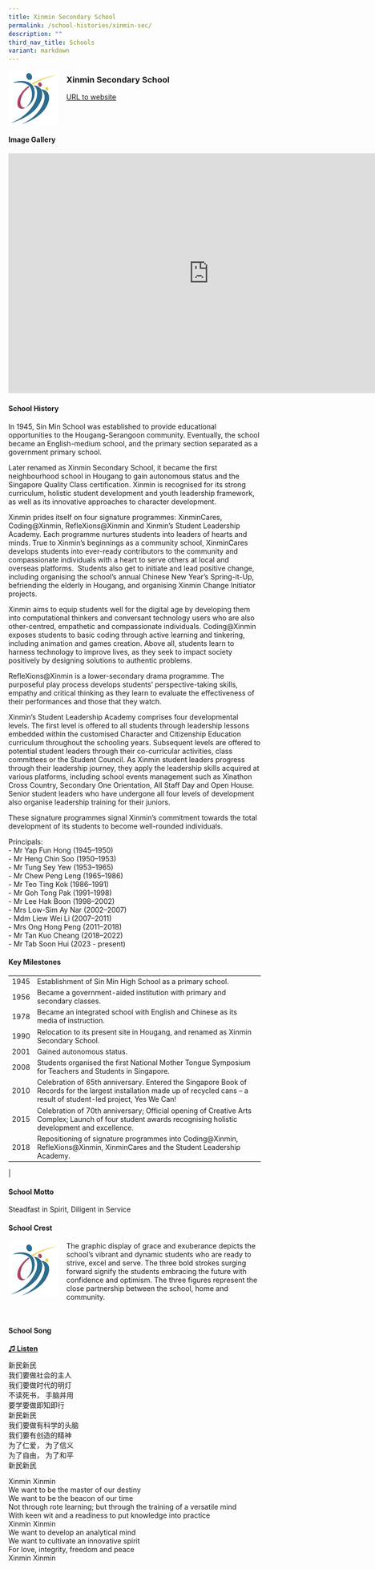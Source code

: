 ```yaml
---
title: Xinmin Secondary School
permalink: /school-histories/xinmin-sec/
description: ""
third_nav_title: Schools
variant: markdown
---
```

<img align="left" style="width:20%;margin-right:15px;" src="/images/xinminsec1.png">

### **Xinmin Secondary School**
[URL to website](https://xinminsec.moe.edu.sg/)

<br clear="left">

#### **Image Gallery**

<iframe src="https://docs.google.com/presentation/d/e/2PACX-1vQbs8J0ij7SrXQ6nI08W6u0EvRnocHC7PRE0RpZqixkKfVyvXkBrWs4QC3iiW1Vg_Jk8tC2pJxIv8OU/embed?start=false&amp;loop=true&amp;delayms=5000" frameborder="0" width="800" height="479" allowfullscreen="true"></iframe>

#### **School History**
In 1945, Sin Min School was established to provide educational opportunities to the Hougang-Serangoon community. Eventually, the school became an English-medium school, and the primary section separated as a government primary school.

Later renamed as Xinmin Secondary School, it became the first neighbourhood school in Hougang to gain autonomous status and the Singapore Quality Class certification. Xinmin is recognised for its strong curriculum, holistic student development and youth leadership framework, as well as its innovative approaches to character development.

Xinmin prides itself on four signature programmes: XinminCares, Coding@Xinmin, RefleXions@Xinmin and Xinmin’s Student Leadership Academy. Each programme nurtures students into leaders of hearts and minds. True to Xinmin’s beginnings as a community school, XinminCares develops students into ever-ready contributors to the community and compassionate individuals with a heart to serve others at local and overseas platforms.&nbsp; Students also get to initiate and lead positive change, including organising the school’s annual Chinese New Year’s Spring-it-Up, befriending the elderly in Hougang, and organising Xinmin Change Initiator projects.

Xinmin aims to equip students well for the digital age by developing them into computational thinkers and conversant technology users who are also other-centred, empathetic and compassionate individuals. Coding@Xinmin exposes students to basic coding through active learning and tinkering, including animation and games creation. Above all, students learn to harness technology to improve lives, as they seek to impact society positively by designing solutions to authentic problems.

RefleXions@Xinmin is a lower-secondary drama programme. The purposeful play process develops students’ perspective-taking skills, empathy and critical thinking as they learn to evaluate the effectiveness of their performances and those that they watch.

Xinmin’s Student Leadership Academy comprises four developmental levels. The first level is offered to all students through leadership lessons embedded within the customised Character and Citizenship Education curriculum throughout the schooling years. Subsequent levels are offered to potential student leaders through their co-curricular activities, class committees or the Student Council. As Xinmin student leaders progress through their leadership journey, they apply the leadership skills acquired at various platforms, including school events management such as Xinathon Cross Country, Secondary One Orientation, All Staff Day and Open House. Senior student leaders who have undergone all four levels of development also organise leadership training for their juniors.

These signature programmes signal Xinmin’s commitment towards the total development of its students to become well-rounded individuals.

Principals:<br>
\- Mr Yap Fun Hong (1945–1950)<br>
\- Mr Heng Chin Soo (1950–1953)<br>
\- Mr Tung Sey Yew (1953–1965)<br>
\- Mr Chew Peng Leng (1965–1986)<br>
\- Mr Teo Ting Kok (1986–1991)<br>
\- Mr Goh Tong Pak (1991–1998)<br>
\- Mr Lee Hak Boon (1998–2002)<br>
\- Mrs Low-Sim Ay Nar (2002–2007)<br>
\- Mdm Liew Wei Li (2007–2011)<br>
\- Mrs Ong Hong Peng (2011–2018)<br>
\- Mr Tan Kuo Cheang (2018–2022)<br>
\- Mr Tab Soon Hui (2023 - present) 

#### **Key Milestones**

|  |  |
|:---:|---|
| 1945 | Establishment of Sin Min High School as a primary school. |
| 1956 | Became a government-aided institution with primary and secondary classes. |
| 1978 | Became an integrated school with English and Chinese as its media of instruction. |
| 1990 | Relocation to its present site in Hougang, and renamed as Xinmin Secondary School. |
| 2001 | Gained autonomous status. |
| 2008 | Students organised the first National Mother Tongue Symposium for Teachers and Students in Singapore. |
| 2010 | Celebration of 65th anniversary. Entered the Singapore Book of Records for the largest installation made up of recycled cans – a result of student-led project, Yes We Can! |
| 2015 | Celebration of 70th anniversary; Official opening of Creative Arts Complex; Launch of four student awards recognising holistic development and excellence. |
| 2018 | Repositioning of signature programmes into Coding@Xinmin, RefleXions@Xinmin, XinminCares and the Student Leadership Academy. |
|

#### **School Motto**
Steadfast in Spirit, Diligent in Service

#### **School Crest**
<img align="left" style="width:20%;margin-right:15px;" src="/images/xinminsec1.png">

The graphic display of grace and exuberance depicts the school’s vibrant and dynamic students who are ready to strive, excel and serve. The three bold strokes surging forward signify the students embracing the future with confidence and optimism. The three figures represent the close partnership between the school, home and community.

<br clear="left">

#### **School Song**
<a href="https://drive.google.com/file/d/1_qLC0v8jtWJaAky0I6_TG1Ku-Hp-SEAd/view?usp=share_link" target="_blank">**♫ Listen**</a>


新民新民<br>
我们要做社会的主人<br>
我们要做时代的明灯<br>
不读死书， 手脑并用<br>
要学要做即知即行<br>
新民新民<br>
我们要做有科学的头脑<br>
我们要有创造的精神<br>
为了仁爱， 为了信义<br>
为了自由， 为了和平<br>
新民新民

Xinmin Xinmin<br>
We want to be the master of our destiny<br>
We want to be the beacon of our time<br>
Not through rote learning; but through the training of a versatile mind<br>
With keen wit and a readiness to put knowledge into practice<br>
Xinmin Xinmin<br>
We want to develop an analytical mind<br>
We want to cultivate an innovative spirit<br>
For love, integrity, freedom and peace<br>
Xinmin Xinmin